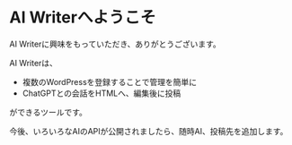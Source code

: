 # AI Writerへようこそ

AI Writerに興味をもっていただき、ありがとうございます。

AI Writerは、

- 複数のWordPressを登録することで管理を簡単に
- ChatGPTとの会話をHTMLへ、編集後に投稿

ができるツールです。

今後、いろいろなAIのAPIが公開されましたら、随時AI、投稿先を追加します。
